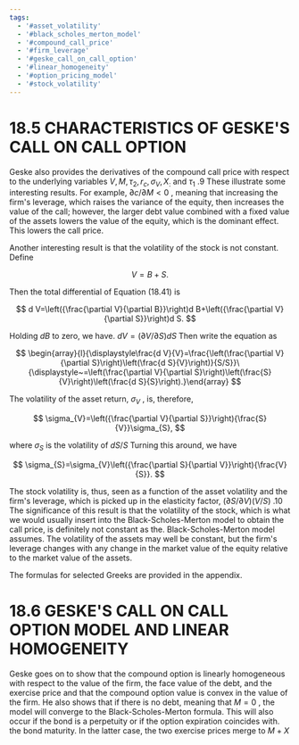 ```yaml
---
tags:
  - '#asset_volatility'
  - '#black_scholes_merton_model'
  - '#compound_call_price'
  - '#firm_leverage'
  - '#geske_call_on_call_option'
  - '#linear_homogeneity'
  - '#option_pricing_model'
  - '#stock_volatility'
---
```

# 18.5 CHARACTERISTICS OF GESKE'S CALL ON CALL OPTION

Geske also provides the derivatives of the compound call price with respect to the underlying variables $V,M,\tau_{2},r_{c},\sigma_{V},X_{:}$ and $\tau_{1}$ .9 These illustrate some interesting results. For example, $\partial c/\partial M<0$ , meaning that increasing the firm's leverage, which raises the variance of the equity, then increases the value of the call; however, the larger debt value combined with a fixed value of the assets lowers the value of the equity, which is the dominant effect. This lowers the call price.

Another interesting result is that the volatility of the stock is not constant. Define

$$
V=B+S.
$$

Then the total differential of Equation (18.41) is

$$
d V=\left({\frac{\partial V}{\partial B}}\right)d B+\left({\frac{\partial V}{\partial S}}\right)d S.
$$

Holding $d B$ to zero, we have. $d V=(\partial V/\partial S)d S$ Then write the equation as

$$
\begin{array}{l}{\displaystyle\frac{d V}{V}=\frac{\left(\frac{\partial V}{\partial S}\right)\left(\frac{d S}{V}\right)}{S/S}}\ {\displaystyle~=\left(\frac{\partial V}{\partial S}\right)\left(\frac{S}{V}\right)\left(\frac{d S}{S}\right).}\end{array}
$$

The volatility of the asset return, $\sigma_{V}$ , is, therefore,

$$
\sigma_{V}=\left({\frac{\partial V}{\partial S}}\right){\frac{S}{V}}\sigma_{S},
$$

where $\sigma_{S}$ is the volatility of $d S/S$ Turning this around, we have

$$
\sigma_{S}=\sigma_{V}\left({\frac{\partial S}{\partial V}}\right){\frac{V}{S}}.
$$

The stock volatility is, thus, seen as a function of the asset volatility and the firm's leverage, which is picked up in the elasticity factor, $(\partial S/\partial V)(V/S)$ .10 The significance of this result is that the volatility of the stock, which is what we would usually insert into the Black-Scholes-Merton model to obtain the call price, is definitely not constant as the. Black-Scholes-Merton model assumes. The volatility of the assets may well be constant, but the firm's leverage changes with any change in the market value of the equity relative to the market value of the assets.

The formulas for selected Greeks are provided in the appendix.

# 18.6 GESKE'S CALL ON CALL OPTION MODEL AND LINEAR HOMOGENEITY

Geske goes on to show that the compound option is linearly homogeneous with respect to the value of the firm, the face value of the debt, and the exercise price and that the compound option value is convex in the value of the firm. He also shows that if there is no debt, meaning that $M=0$ , the model will converge to the Black-Scholes-Merton formula. This will also occur if the bond is a perpetuity or if the option expiration coincides with. the bond maturity. In the latter case, the two exercise prices merge to $M+X$
